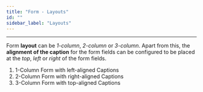 ```yaml
---
title: "Form - Layouts"
id: ""
sidebar_label: "Layouts"
---
```

---

Form **layout** can be _1-column_, _2-column_ or _3-column_. Apart from this, the **alignment of the caption** for the form fields can be configured to be placed at the _top_, _left_ or _right_ of the form fields.

1. 1-Column Form with left-aligned Captions
2. 2-Column Form with right-aligned Captions
3. 3-Column Form with top-aligned Captions


